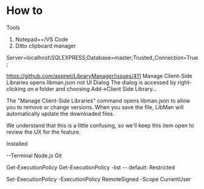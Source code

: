 # How to

Tools
1. Notepad++/VS Code
2. Ditto clipboard manager


Server=localhost\SQLEXPRESS;Database=master;Trusted_Connection=True;

https://github.com/aspnet/LibraryManager/issues/411
Manage Client-Side Libraries opens libman.json not UI Dialog
The dialog is accessed by right-clicking on a folder and choosing Add->Client Side Library...

The "Manage Client-Side Libraries" command opens libman.json to allow you to remove or change versions. When you save the file, LibMan will automatically update the downloaded files.

We understand that this is a little confusing, so we'll keep this item open to review the UX for the feature.




Installed 

--Terminal
Node.js
Git

Get-ExecutionPolicy
Get-ExecutionPolicy -list
 -- default: Restricted

Set-ExecutionPolicy -ExecutionPolicy RemoteSigned -Scope CurrentUser